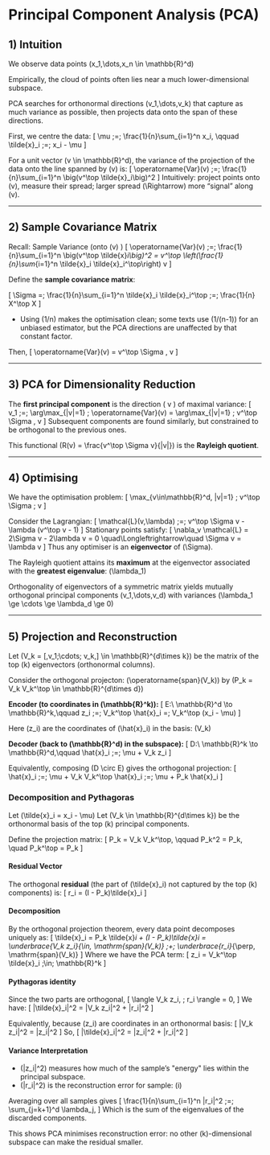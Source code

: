 # Principal Component Analysis (PCA)

## 1) Intuition

We observe data points \(x_1,\dots,x_n \in \mathbb{R}^d\) 

Empirically, the cloud of points often lies near a much lower-dimensional subspace. 

PCA searches for orthonormal directions \(v_1,\dots,v_k\) that capture as much variance as possible, then projects data onto the span of these directions. 

First, we centre the data:
\[
\mu \;=\; \frac{1}{n}\sum_{i=1}^n x_i,
\qquad
\tilde{x}_i \;=\; x_i - \mu
\]

For a unit vector \(v \in \mathbb{R}^d\), the variance of the projection of the data onto the line spanned by \(v\) is:
\[
\operatorname{Var}(v)
\;=\; \frac{1}{n}\sum_{i=1}^n \big(v^\top \tilde{x}_i\big)^2
\]
Intuitively: project points onto \(v\), measure their spread; larger spread \(\Rightarrow\) more “signal” along \(v\).

---

## 2) Sample Covariance Matrix

Recall: Sample Variance (onto \(v\) )
\[
\operatorname{Var}(v)
\;=\; \frac{1}{n}\sum_{i=1}^n \big(v^\top \tilde{x}_i\big)^2 = v^\top \left(\frac{1}{n}\sum_{i=1}^n \tilde{x}_i \tilde{x}_i^\top\right) v
\]

Define the **sample covariance matrix**: 

\[
\Sigma =\; \frac{1}{n}\sum_{i=1}^n \tilde{x}_i \tilde{x}_i^\top
\;=\; \frac{1}{n} X^\top X
\]
- Using \(1/n\) makes the optimisation clean; some texts use \(1/(n-1)\) for an unbiased estimator, but the PCA directions are unaffected by that constant factor. 

Then, 
\[
\operatorname{Var}(v) = v^\top \Sigma \, v
\]

---

## 3) PCA for Dimensionality Reduction

The **first principal component** is the direction \( v \) of maximal variance:
\[
v_1 \;=\; \arg\max_{\|v\|=1} \; \operatorname{Var}(v) = \arg\max_{\|v\|=1} \;  v^\top \Sigma \, v
\]
Subsequent components are found similarly, but constrained to be orthogonal to the previous ones.

This functional \(R(v) = \frac{v^\top \Sigma v}{\|v\|}\) is the **Rayleigh quotient**.

---

## 4) Optimising

We have the optimisation problem: 
\[
\max_{v\in\mathbb{R}^d, \|v\|=1} \; v^\top \Sigma \; v
\]

Consider the Lagrangian:
\[
\mathcal{L}(v,\lambda) \;=\; v^\top \Sigma v - \lambda (v^\top v - 1)
\]
Stationary points satisfy: 
\[
\nabla_v \mathcal{L} = 2\Sigma v - 2\lambda v = 0
\quad\Longleftrightarrow\quad
\Sigma v = \lambda v
\]
Thus any optimiser is an **eigenvector** of \(\Sigma\). 

The Rayleigh quotient attains its **maximum** at the eigenvector associated with the **greatest eigenvalue**: \(\lambda_1\)

Orthogonality of eigenvectors of a symmetric matrix yields mutually orthogonal principal components \(v_1,\dots,v_d\) with variances \(\lambda_1 \ge \cdots \ge \lambda_d \ge 0\)

---

## 5) Projection and Reconstruction

Let \(V_k = [\,v_1\;\cdots\; v_k\,] \in \mathbb{R}^{d\times k}\) be the matrix of the top \(k\) eigenvectors (orthonormal columns).

Consider the orthogonal projecton: \(\operatorname{span}(V_k)\) by \(P_k = V_k V_k^\top \in \mathbb{R}^{d\times d}\)

**Encoder (to coordinates in \(\mathbb{R}^k\)):**
\[
E:\ \mathbb{R}^d \to \mathbb{R}^k,\qquad
z_i \;=\; V_k^\top \hat{x}_i  =\; V_k^\top (x_i - \mu) 
\]

Here \(z_i\) are the coordinates of \(\hat{x}_i\) in the basis: \(V_k\)


**Decoder (back to \(\mathbb{R}^d\) in the subspace):**
\[
D:\ \mathbb{R}^k \to \mathbb{R}^d,\qquad
\hat{x}_i \;=\; \mu + V_k z_i
\]

Equivalently, composing \(D \circ E\) gives the orthogonal projection:
\[
\hat{x}_i \;=\; \mu + V_k V_k^\top \hat{x}_i \;=\; \mu + P_k \hat{x}_i
\]

### Decomposition and Pythagoras

Let \(\tilde{x}_i = x_i - \mu\)
Let \(V_k \in \mathbb{R}^{d\times k}\) be the orthonormal basis of the top \(k\) principal components.  

Define the projection matrix:
\[
P_k = V_k V_k^\top, \qquad P_k^2 = P_k, \quad P_k^\top = P_k
\]

#### Residual Vector
The orthogonal **residual** (the part of \(\tilde{x}_i\) not captured by the top \(k\) components) is:
\[
r_i = (I - P_k)\tilde{x}_i
\]

#### Decomposition
By the orthogonal projection theorem, every data point decomposes uniquely as: 
\[
\tilde{x}_i = P_k \tilde{x}_i + (I - P_k)\tilde{x}_i 
= \underbrace{V_k z_i}_{\in\, \mathrm{span}(V_k)} 
\;+\; 
\underbrace{r_i}_{\perp\, \mathrm{span}(V_k)}
\]
Where we have the PCA term: 
\[
z_i = V_k^\top \tilde{x}_i \;\in\; \mathbb{R}^k
\]


#### Pythagoras identity
Since the two parts are orthogonal,
\[
\langle V_k z_i, \; r_i \rangle = 0,
\]
We have: 
\[
\|\tilde{x}_i\|^2 
= \|V_k z_i\|^2 + \|r_i\|^2
\]

Equivalently, because \(z_i\) are coordinates in an orthonormal basis: 
\[
\|V_k z_i\|^2 = \|z_i\|^2
\]
So, 
\[
\|\tilde{x}_i\|^2 = \|z_i\|^2 + \|r_i\|^2
\]

#### Variance Interpretation
- \(\|z_i\|^2\) measures how much of the sample’s "energy" lies within the principal subspace.  
- \(\|r_i\|^2\) is the reconstruction error for sample: \(i\)  

Averaging over all samples gives
\[
\frac{1}{n}\sum_{i=1}^n \|r_i\|^2 \;=\; \sum_{j=k+1}^d \lambda_j,
\]
Which is the sum of the eigenvalues of the discarded components. 

This shows PCA minimises reconstruction error: no other \(k\)-dimensional subspace can make the residual smaller.
